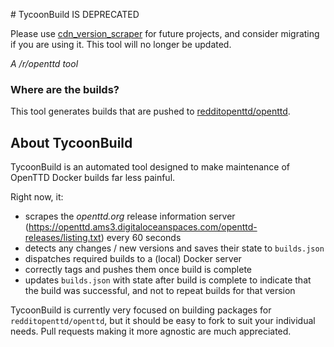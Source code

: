 # TycoonBuild IS DEPRECATED

Please use [cdn\_version\_scraper](https://github.com/ropenttd/cdn_version_scraper) for future projects, and consider migrating if you are using it. This tool will no longer be updated.


_A /r/openttd tool_

### Where are the builds?

This tool generates builds that are pushed to [redditopenttd/openttd](https://hub.docker.com/r/redditopenttd/openttd/).

## About TycoonBuild

TycoonBuild is an automated tool designed to make maintenance of OpenTTD Docker builds far less painful.

Right now, it:
 * scrapes the _openttd.org_ release information server (https://openttd.ams3.digitaloceanspaces.com/openttd-releases/listing.txt) every 60 seconds
 * detects any changes / new versions and saves their state to `builds.json`
 * dispatches required builds to a (local) Docker server
 * correctly tags and pushes them once build is complete
 * updates `builds.json` with state after build is complete to indicate that the build was successful, and not to repeat builds for that version

TycoonBuild is currently very focused on building packages for `redditopenttd/openttd`, but it should be easy to fork to suit your individual needs. Pull requests making it more agnostic are much appreciated.
